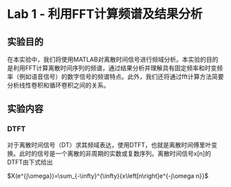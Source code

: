 # Lab 1 - 利用FFT计算频谱及结果分析

## 实验目的
在本实验中，我们将使用MATLAB对离散时间信号进行频域分析。本实验的目的是利用FFT计算离散时间序列的频谱，通过结果分析并理解具有固定频率和时变频率（例如语音信号）的数字信号的频谱特点。此外，我们还将通过fft计算方法简要分析线性卷积和循环卷积之间的关系。

## 实验内容

### DTFT
对于离散时间信号（DT）求其频域表达，使用DTFT，也就是离散时间傅里叶变换。此时的信号是一个离散的非周期的实数或复数序列。离散时间信号x[n]的DTFT由下式给出


$X(e^{j\omega})=\sum_{-\infty}^{\infty}\{x\left[n\right]e^{-j\omega n}}$

